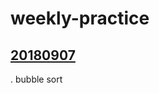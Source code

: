 # weekly-practice
## [20180907](https://github.com/itsxtt/weekly-practice/tree/master/20180709)
. bubble sort